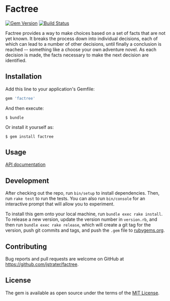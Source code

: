 # Factree
[![Gem Version](https://badge.fury.io/rb/factree.svg)](https://rubygems.org/gems/factree)
[![Build Status](https://travis-ci.org/jstrater/factree.svg?branch=master)](https://travis-ci.org/jstrater/factree)

Factree provides a way to make choices based on a set of facts that are not yet known. It breaks the process down into individual decisions, each of which can lead to a number of other decisions, until finally a conclusion is reached -- something like a choose your own adventure novel. As each decision is made, the facts necessary to make the next decision are identified.

## Installation

Add this line to your application's Gemfile:

```ruby
gem 'factree'
```

And then execute:

    $ bundle

Or install it yourself as:

    $ gem install factree

## Usage

[API documentation](http://www.rubydoc.info/github/jstrater/factree/)

## Development

After checking out the repo, run `bin/setup` to install dependencies. Then, run `rake test` to run the tests. You can also run `bin/console` for an interactive prompt that will allow you to experiment.

To install this gem onto your local machine, run `bundle exec rake install`. To release a new version, update the version number in `version.rb`, and then run `bundle exec rake release`, which will create a git tag for the version, push git commits and tags, and push the `.gem` file to [rubygems.org](https://rubygems.org).

## Contributing

Bug reports and pull requests are welcome on GitHub at https://github.com/jstrater/factree.

## License

The gem is available as open source under the terms of the [MIT License](http://opensource.org/licenses/MIT).
